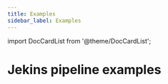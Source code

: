 ```yaml
---
title: Examples
sidebar_label: Examples
---
```


import DocCardList from '@theme/DocCardList';

# Jekins pipeline examples

<DocCardList />
